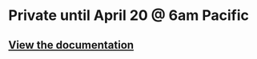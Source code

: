 # Private until April 20 @ 6am Pacific

## [View the documentation](https://animated-giggle-88665548.pages.github.io/)